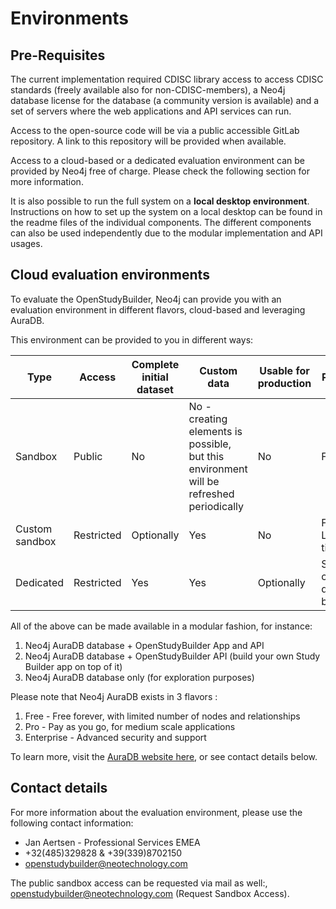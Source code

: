 # Environments

## Pre-Requisites

The current implementation required CDISC library access to access CDISC standards (freely available also for non-CDISC-members), a Neo4j database license for the database (a community version is available) and a set of servers where the web applications and API services can run.

Access to the open-source code will be via a public accessible GitLab repository. A link to this repository will be provided when available.

Access to a cloud-based or a dedicated evaluation environment can be provided by Neo4j free of charge. Please check the following section for more information.

It is also possible to run the full system on a **local desktop environment**. Instructions on how to set up the system on a local desktop can be found in the readme files of the individual components. The different components can also be used independently due to the modular implementation and API usages.

## Cloud evaluation environments

To evaluate the OpenStudyBuilder, Neo4j can provide you with an evaluation environment in different flavors, cloud-based and leveraging AuraDB.

This environment can be provided to you in different ways:

Type | Access | Complete initial dataset | Custom data | Usable for production | Pricing
--|--|--|--|--|--
Sandbox | Public | No | No - creating elements is possible, but this environment will be refreshed periodically | No | Free
Custom sandbox | Restricted | Optionally | Yes | No | Free - Limited time
Dedicated | Restricted | Yes | Yes | Optionally | See contact details below

All of the above can be made available in a modular fashion, for instance:

1. Neo4j AuraDB database + OpenStudyBuilder App and API
2. Neo4j AuraDB database + OpenStudyBuilder API (build your own Study Builder app on top of it)
3. Neo4j AuraDB database only (for exploration purposes)

Please note that Neo4j AuraDB exists in 3 flavors :

1. Free - Free forever, with limited number of nodes and relationships
2. Pro - Pay as you go, for medium scale applications
3. Enterprise - Advanced security and support

To learn more, visit the [AuraDB website here](https://neo4j.com/cloud/platform/aura-graph-database/), or see contact details below.

## Contact details

For more information about the evaluation environment, please use the following contact information:

- Jan Aertsen - Professional Services EMEA
- +32(485)329828 & +39(339)8702150
- <a href="mailto:openstudybuilder@neotechnology.com">openstudybuilder@neotechnology.com</a>

The public sandbox access can be requested via mail as well:, <a href="mailto:openstudybuilder@neotechnology.com?subject=Request%20Sandbox%20Access">
openstudybuilder@neotechnology.com (Request Sandbox Access)</a>.